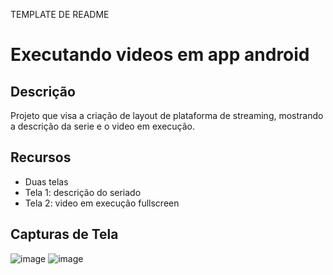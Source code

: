 TEMPLATE DE README

# Executando videos em app android

## Descrição

Projeto que visa a criação de layout de plataforma de streaming, mostrando a descrição da serie e o video em execução. 

## Recursos

- Duas telas
- Tela 1: descrição do seriado
- Tela 2: video em execução fullscreen

## Capturas de Tela

![image](https://github.com/AnnaKarolineNunes/ExecutandoVideos/assets/101477642/9d6d3645-9d6d-4abc-996c-8fc9aa75e0d4)
![image](https://github.com/AnnaKarolineNunes/ExecutandoVideos/assets/101477642/70c8f1ab-10a6-40a9-a690-a99d3f7a14d7)

